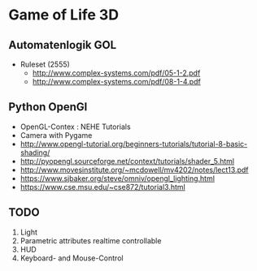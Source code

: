 # Game of Life 3D

## Automatenlogik  GOL

* Ruleset (2555)
    * http://www.complex-systems.com/pdf/05-1-2.pdf
    * http://www.complex-systems.com/pdf/08-1-4.pdf
    
## Python OpenGl

* OpenGL-Contex : NEHE Tutorials 
* Camera with Pygame
* http://www.opengl-tutorial.org/beginners-tutorials/tutorial-8-basic-shading/
* http://pyopengl.sourceforge.net/context/tutorials/shader_5.html
* http://www.movesinstitute.org/~mcdowell/mv4202/notes/lect13.pdf
* https://www.sjbaker.org/steve/omniv/opengl_lighting.html
* https://www.cse.msu.edu/~cse872/tutorial3.html


## TODO

1. Light
2. Parametric attributes realtime controllable
3. HUD
4. Keyboard- and Mouse-Control